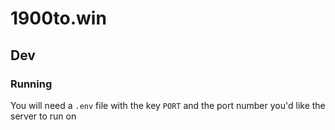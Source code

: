 # 1900to.win

## Dev

### Running

You will need a `.env` file with the key `PORT` and the port number you'd like the server to run on
